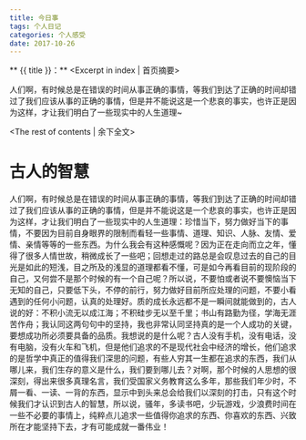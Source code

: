 ```yaml
---
title: 今日事
tags: 个人日记
categories: 个人感受
date: 2017-10-26
---
```

** {{ title }}：** <Excerpt in index | 首页摘要>

人们啊，有时候总是在错误的时间从事正确的事情，等我们到达了正确的时间却错过了我们应该从事的正确的事情，但是并不能说这是一个悲哀的事实，也许正是因为这样，才让我们明白了一些现实中的人生道理~
<!-- more -->
<The rest of contents | 余下全文>
# 古人的智慧
人们啊，有时候总是在错误的时间从事正确的事情，等我们到达了正确的时间却错过了我们应该从事的正确的事情，但是并不能说这是一个悲哀的事实，也许正是因为这样，才让我们明白了一些现实中的人生道理：珍惜当下，努力做好当下的事情，不要因为目前自身眼界的限制而看轻一些事情、道理、知识、人脉、友情、爱情、亲情等等的一些东西。为什么我会有这种感慨呢？因为正在走向而立之年，懂得了很多人情世故，稍微成长了一些吧；回想走过的路总是会叹息过去的自己的目光是如此的短浅，目之所及的浅显的道理都看不懂，可是如今再看目前的现阶段的自己，又何尝不是那个时候的有一个自己呢？所以说，不要怕或者说不要懊恼当下无知的自己，只要低下头，不停的前行，努力做好目前所应处理的问题，不要小看遇到的任何小问题，认真的处理好。质的成长永远都不是一瞬间就能做到的，古人说的好：不积小流无以成江海；不积硅步无以至千里；书山有路勤为径，学海无涯苦作舟；我认同这两句句中的坚持，我也非常认同坚持真的是一个人成功的关键，要想成功所必须要具备的品质。我想说的是什么呢？古人没有手机，没有电话，没有电脑，没有火车和飞机，但是他们追求的不是现代社会中经济的增长，他们追求的是哲学中真正的值得我们深思的问题，有些人穷其一生都在追求的东西，我们从哪儿来，我们生存的意义是什么，我们要到哪儿去？对啊，那个时候的人思想的很深刻，得出来很多真理名言，我们受国家义务教育这么多年，那些我们年少时，不屑一看、一读、一背的东西，显示中到头来总会给我们以深刻的打击，只有这个时候我们才认识到古人的智慧，所以说，骚年，多读书吧，少玩游戏，少浪费时间在一些不必要的事情上，纯粹点儿追求一些值得你追求的东西、你喜欢的东西、兴致所在才能坚持下去，才有可能成就一番伟业！